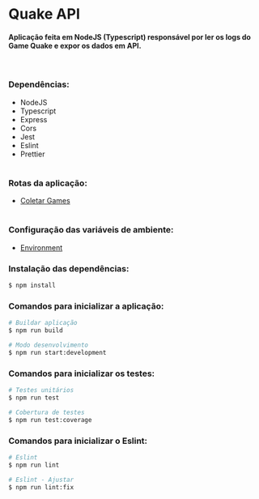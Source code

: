 # Quake API
#### Aplicação feita em NodeJS (Typescript) responsável por ler os logs do Game Quake e expor os dados em API.

</br>

### Dependências:
* NodeJS
* Typescript
* Express
* Cors
* Jest
* Eslint
* Prettier

#
### Rotas da aplicação:
 - [Coletar Games](http://localhost:3000/api/games)

 
#
### Configuração das variáveis de ambiente:
 - [Environment](.env)


### Instalação das dependências:
```bash
$ npm install
```

### Comandos para inicializar a aplicação:
```bash
# Buildar aplicação
$ npm run build

# Modo desenvolvimento
$ npm run start:development
```

### Comandos para inicializar os testes:
```bash
# Testes unitários
$ npm run test

# Cobertura de testes
$ npm run test:coverage
```

### Comandos para inicializar o Eslint:
```bash
# Eslint
$ npm run lint

# Eslint - Ajustar
$ npm run lint:fix
```